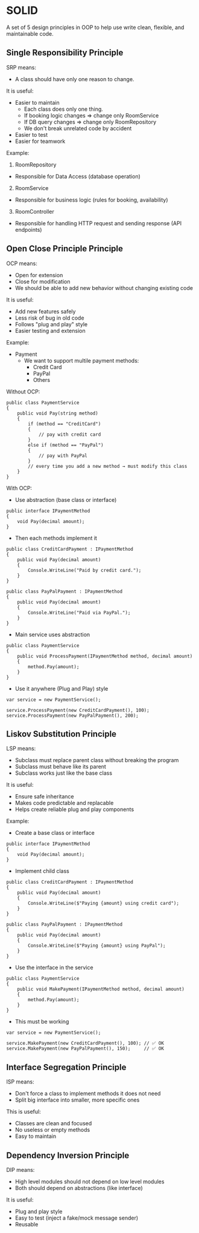 # SOLID

A set of 5 design principles in OOP to help use write clean, flexible, and maintainable code.

## Single Responsibility Principle

SRP means:
- A class should have only one reason to change.

It is useful:
- Easier to maintain
  - Each class does only one thing.
  - If booking logic changes => change only RoomService
  - If DB query changes => change only RoomRepository
  - We don't break unrelated code by accident
- Easier to test
- Easier for teamwork

Example:
1. RoomRepository

- Responsible for Data Access (database operation)

2. RoomService

- Responsible for business logic (rules for booking, availability)

3. RoomController

- Responsible for handling HTTP request and sending response (API endpoints)

## Open Close Principle Principle

OCP means:
- Open for extension
- Close for modification
- We should be able to add new behavior without changing existing code

It is useful:
- Add new features safely
- Less risk of bug in old code
- Follows "plug and play" style
- Easier testing and extension

Example:
- Payment
  - We want to support multile payment methods:
    - Credit Card
    - PayPal
    - Others
   
Without OCP:
```
public class PaymentService
{
    public void Pay(string method)
    {
        if (method == "CreditCard")
        {
            // pay with credit card
        }
        else if (method == "PayPal")
        {
            // pay with PayPal
        }
        // every time you add a new method → must modify this class
    }
}
```

With OCP:
- Use abstraction (base class or interface)
```
public interface IPaymentMethod
{
    void Pay(decimal amount);
}
```
- Then each methods implement it
```
public class CreditCardPayment : IPaymentMethod
{
    public void Pay(decimal amount)
    {
        Console.WriteLine("Paid by credit card.");
    }
}

public class PayPalPayment : IPaymentMethod
{
    public void Pay(decimal amount)
    {
        Console.WriteLine("Paid via PayPal.");
    }
}
```
- Main service uses abstraction
```
public class PaymentService
{
    public void ProcessPayment(IPaymentMethod method, decimal amount)
    {
        method.Pay(amount);
    }
}
```
- Use it anywhere (Plug and Play) style
```
var service = new PaymentService();

service.ProcessPayment(new CreditCardPayment(), 100);
service.ProcessPayment(new PayPalPayment(), 200);
```

## Liskov Substitution Principle

LSP means:
- Subclass must replace parent class without breaking the program
- Subclass must behave like its parent
- Subclass works just like the base class

It is useful:
- Ensure safe inheritance
- Makes code predictable and replacable
- Helps create reliable plug and play components

Example:
- Create a base class or interface
```
public interface IPaymentMethod
{
    void Pay(decimal amount);
}
```

- Implement child class
```
public class CreditCardPayment : IPaymentMethod
{
    public void Pay(decimal amount)
    {
        Console.WriteLine($"Paying {amount} using credit card");
    }
}

public class PayPalPayment : IPaymentMethod
{
    public void Pay(decimal amount)
    {
        Console.WriteLine($"Paying {amount} using PayPal");
    }
}
```

- Use the interface in the service
```
public class PaymentService
{
    public void MakePayment(IPaymentMethod method, decimal amount)
    {
        method.Pay(amount);
    }
}
```

- This must be working
```
var service = new PaymentService();

service.MakePayment(new CreditCardPayment(), 100); // ✅ OK
service.MakePayment(new PayPalPayment(), 150);     // ✅ OK
```

## Interface Segregation Principle

ISP means:
- Don't force a class to implement methods it does not need
- Split big interface into smaller, more specific ones

This is useful:
- Classes are clean and focused
- No useless or empty methods
- Easy to maintain

## Dependency Inversion Principle

DIP means:
- High level modules should not depend on low level modules
- Both should depend on abstractions (like interface)

It is useful:
- Plug and play style
- Easy to test (inject a fake/mock message sender)
- Reusable
